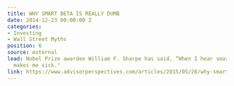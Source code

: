 ```yaml
---
title: WHY SMART BETA IS REALLY DUMB
date: 2014-12-23 00:00:00 Z
categories:
- Investing
- Wall Street Myths
position: 6
source: external
lead: Nobel Prize awardee William F. Sharpe has said, “When I hear smart beta, it
  makes me sick."
link: https://www.advisorperspectives.com/articles/2015/05/26/why-smart-beta-is-really-dumb
---
```


